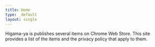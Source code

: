 ```yaml
---
title: Home
type: _default
layout: single
---
```


Higama-ya is publishes several items on Chrome Web Store.
This site provides a list of the items and the privacy policy that apply to them.
